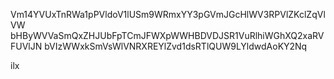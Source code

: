 Vm14YVUxTnRWa1pPVldoV1lUSm9WRmxYY3pGVmJGcHlWV3RPVlZKclZqVlVW
bHByWVVaSmQxZHJUbFpTCmJFWXpWWHBDVDJSR1VuRlhiWGhXQ2xaRVFUVlJN
bVIzWWxkSmVsWlVNRXREYlZvd1dsRTlQUW9LYldwdAoKY2Nq

ilx